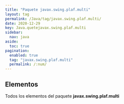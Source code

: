 ```yaml
---
title: "Paquete javax.swing.plaf.multi"
layout: tag
permalink: /Java/tag/javax.swing.plaf.multi/
date: 2020-12-29
key: Java.quetejavax.swing.plaf.multi
sidebar: 
  nav: java
aside: 
  toc: true
pagination: 
  enabled: true
  tag: "javax.swing.plaf.multi"
  permalink: /:num/
---
```


<h2>Elementos</h2>
Todos los elementos del paquete <strong>javax.swing.plaf.multi</strong>

